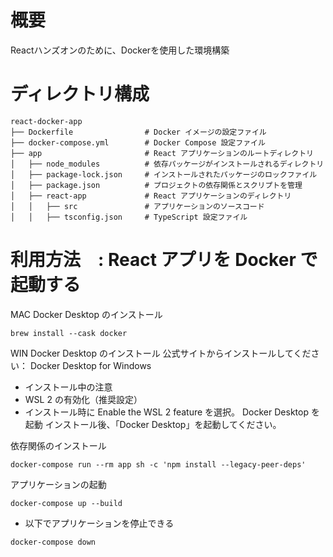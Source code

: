 # 概要
Reactハンズオンのために、Dockerを使用した環境構築

# ディレクトリ構成  
``` 
react-docker-app
├── Dockerfile                # Docker イメージの設定ファイル
├── docker-compose.yml        # Docker Compose 設定ファイル
├── app                       # React アプリケーションのルートディレクトリ
│   ├── node_modules          # 依存パッケージがインストールされるディレクトリ
│   ├── package-lock.json     # インストールされたパッケージのロックファイル
│   ├── package.json          # プロジェクトの依存関係とスクリプトを管理
│   ├── react-app             # React アプリケーションのディレクトリ
│   │   ├── src               # アプリケーションのソースコード
│   │   ├── tsconfig.json     # TypeScript 設定ファイル
```

# 利用方法　: React アプリを Docker で起動する

MAC
Docker Desktop のインストール
```
brew install --cask docker
```

WIN
Docker Desktop のインストール 公式サイトからインストールしてください： Docker Desktop for Windows
- インストール中の注意
 - WSL 2 の有効化（推奨設定）
 - インストール時に Enable the WSL 2 feature を選択。
Docker Desktop を起動 インストール後、「Docker Desktop」を起動してください。

 依存関係のインストール
 ```
docker-compose run --rm app sh -c 'npm install --legacy-peer-deps'

 ```

 アプリケーションの起動
 ```
docker-compose up --build
 ```

 * 以下でアプリケーションを停止できる
 ```
docker-compose down
 ```